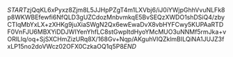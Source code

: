 $START$zjQqKL6xPyxz8Zjm8L5JJHpPZgT4m1LXVbj6/iJ0iYWjpGhhVvuNLFk8p8WKWBEfewfi6NfQLD3gUZCdozMnbvmkqE5BvSEQzXWDO1shDSiQ4/zbyCTIqMbYxLX+zXHKg9juXiaSWgN2Qx6ewEwaDvX8vbHYFCwy5KUPAaRTDF0VnFJU6MBXYiDDJWIYenYhfLC8stGwpItdHyoYMcMUO3uNNMf5rmJka+vORlLlq/oq+SjSXCHmZizURq8X/168Gv+Nqp/AKguhVIQZklmBILQiNA1JUJZ3fxLP15no2doVWcz02OFX0CzkaOQ1q5P8$END$